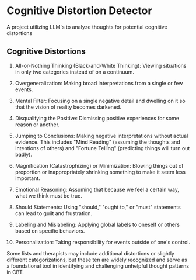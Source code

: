 # Cognitive Distortion Detector

A project utilizing LLM's to analyze thoughts for potential cognitive distortions


## Cognitive Distortions
1. All-or-Nothing Thinking (Black-and-White Thinking): Viewing situations in only two categories instead of on a continuum.


2. Overgeneralization: Making broad interpretations from a single or few events.


3. Mental Filter: Focusing on a single negative detail and dwelling on it so that the vision of reality becomes darkened.


4. Disqualifying the Positive: Dismissing positive experiences for some reason or another.


5. Jumping to Conclusions: Making negative interpretations without actual evidence. This includes "Mind Reading" (assuming the thoughts and intentions of others) and "Fortune Telling" (predicting things will turn out badly).


6. Magnification (Catastrophizing) or Minimization: Blowing things out of proportion or inappropriately shrinking something to make it seem less important.


7. Emotional Reasoning: Assuming that because we feel a certain way, what we think must be true.


8. Should Statements: Using "should," "ought to," or "must" statements can lead to guilt and frustration.


9. Labeling and Mislabeling: Applying global labels to oneself or others based on specific behaviors.


10. Personalization: Taking responsibility for events outside of one's control.


Some lists and therapists may include additional distortions or slightly different categorizations, but these ten are widely recognized and serve as a foundational tool in identifying and challenging unhelpful thought patterns in CBT.
